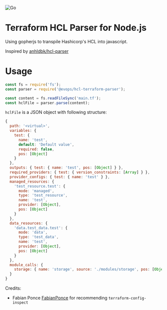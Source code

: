 ![Go](https://github.com/eu-evops/terraform-hcl-terraform-parser-node/workflows/Go/badge.svg)

# Terraform HCL Parser for Node.js

Using gopherjs to transpile Hashicorp's HCL into javascript.

Inspired by [anhldbk/hcl-parser](https://github.com/anhldbk/hcl-parser)

# Usage

```javascript
const fs = require('fs');
const parser = require('@evops/hcl-terraform-parser');

const content = fs.readFileSync('main.tf');
const hclFile = parser.parse(content);

```

`hclFile` is a JSON object with following structure:

```javascript
{
  path: '<virtual>',
  variables: {
    test: {
      name: 'test',
      default: 'Default value',
      required: false,
      pos: [Object]
    }
  },
  outputs: { test: { name: 'test', pos: [Object] } },
  required_providers: { test: { version_constraints: [Array] } },
  provider_configs: { test: { name: 'test' } },
  managed_resources: {
    'test_resource.test': {
      mode: 'managed',
      type: 'test_resource',
      name: 'test',
      provider: [Object],
      pos: [Object]
    }
  },
  data_resources: {
    'data.test_data.test': {
      mode: 'data',
      type: 'test_data',
      name: 'test',
      provider: [Object],
      pos: [Object]
    }
  },
  module_calls: {
    storage: { name: 'storage', source: './modules/storage', pos: [Object] }
  }
}
```


Credits:
* Fabian Ponce [FabianPonce](https://github.com/FabianPonce) for recommending `terraform-config-inspect`
